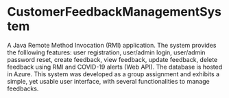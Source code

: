 # CustomerFeedbackManagementSystem
A Java Remote Method Invocation (RMI) application. The system provides the folllowing features: user registration, user/admin login, user/admin password reset, create feedback, view feedback, update feedback, delete feedback using RMI and COVID-19 alerts (Web API). The database is hosted in Azure.
This system was developed as a group assignment and exhibits a simple, yet usable user interface, with several functionalities to manage feedbacks.

